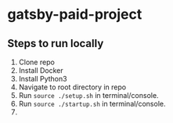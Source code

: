 # gatsby-paid-project

## Steps to run locally

1. Clone repo
2. Install Docker
3. Install Python3
4. Navigate to root directory in repo
5. Run `source ./setup.sh` in terminal/console.
6. Run `source ./startup.sh` in terminal/console.
7. 